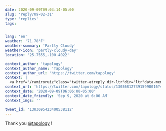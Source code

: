 ```yaml
---
date: 2020-09-09T09:03:14-05:00
slug: 'reply/09-02-31'
type: 'replies'
tags:


lang: 'en'
weather: '71.78°F'
weather-summary: 'Partly Cloudy'
weather-icon: 'partly-cloudy-day'
location: '25.7555,-100.4022'

context_author: 'tapology'
context_author_name: 'Tapology'
context_author_url: 'https://twitter.com/tapology'
context: |
  <a href="/ramiroruiz"class="twitter-atreply dir-ltr"dir="ltr"data-mentioned-user-id="16877472"data-screenname="ramiroruiz">@ramiroruiz</a> happy 33rd birthday! <a href="https://t.co/GFuNw5Gvvz"rel="nofollow noopener"dir="ltr"data-expanded-url="https://www.tapology.com/fightcenter/birthdays"data-url="https://www.tapology.com/fightcenter/birthdays"class="twitter_external_link dir-ltr tco-link"target="_blank"title="https://www.tapology.com/fightcenter/birthdays">tapology.com/fightcenter/bi…</a> via <a href="/tapology"class="twitter-atreply dir-ltr"dir="ltr"data-mentioned-user-id="76469581"data-screenname="tapology">@tapology</a>
context_url: 'https://twitter.com/tapology/status/1303681273915990016?s=12'
context_date: '2020-09-09T06:06:00-05:00'
context_date_friendly: 'Sep 9, 2020 at 6:06 AM'
context_imgs: ''

tweet_id: '1303695423400538112'
---
```

Thank you [@tapology](https://twitter.com/@tapology) !